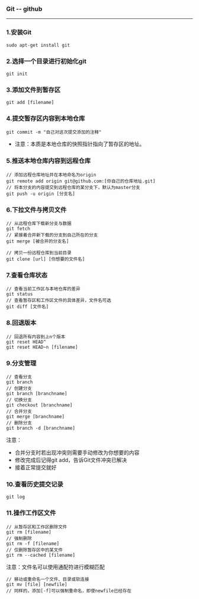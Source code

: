 ### Git -- github

---

### 1.安装Git

```
sudo apt-get install git
```

### 2.选择一个目录进行初始化git

```
git init
```

### 3.添加文件到暂存区

```
git add [filename]
```

### 4.提交暂存区内容到本地仓库

```
git commit -m "自己对这次提交添加的注释"
```

- 注意：本质是本地仓库的快照指针指向了暂存区的地址。

### 5.推送本地仓库内容到远程仓库

```
// 添加远程仓库地址并在本地命名为origin
git remote add origin git@github.com:[你自己的仓库地址.git]	
// 将本分支的内容提交到远程仓库的某分支下，默认为master分支
git push -u origin [分支名]
```

### 6.下拉文件与拷贝文件

```
// 从远程仓库下载新分支与数据
git fetch
// 紧接着合并新下载的分支到自己所在的分支
git merge [被合并的分支名]

// 拷贝一份远程仓库到当前目录
git clone [url] [你想要的文件名]
```

### 7.查看仓库状态

```
// 查看当前工作区与本地仓库的差异
git status
// 查看暂存区和工作区文件的具体差异，文件名可选
git diff [文件名]
```

### 8.回退版本

```
// 回退所有内容到上n个版本
git reset HEAD^
git reset HEAD~n [filename]
```

### 9.分支管理

```
// 查看分支
git branch
// 创建分支
git branch [branchname]
// 切换分支
git checkout [branchname]
// 合并分支
git merge [branchname]
// 删除分支
git branch -d [branchname]
```

注意：

- 合并分支时若出现冲突则需要手动修改为你想要的内容
- 修改完成后记得git add，告诉Git文件冲突已解决
- 接着正常提交就好

### 10.查看历史提交记录

```
git log
```

### 11.操作工作区文件

```
// 从暂存区和工作区删除文件
git rm [filename]
// 强制删除
git rm -f [filename]
// 仅删除暂存区中的某文件
git rm --cached [filename]
```

注意：文件名可以使用通配符进行模糊匹配

```
// 移动或重命名一个文件、目录或软连接
git mv [file] [newfile]
// 同样的，添加[-f]可以强制重命名，即使newfile已经存在
```

